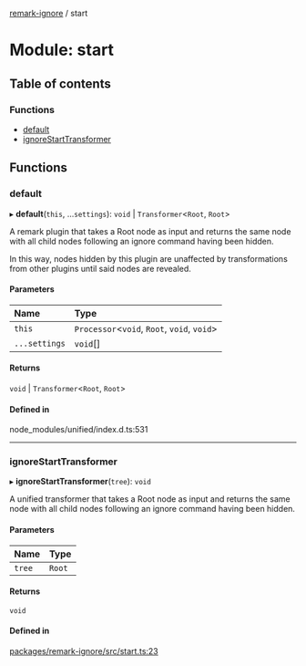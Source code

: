 [remark-ignore](../README.md) / start

# Module: start

## Table of contents

### Functions

- [default](start.md#default)
- [ignoreStartTransformer](start.md#ignorestarttransformer)

## Functions

### default

▸ **default**(`this`, ...`settings`): `void` \| `Transformer`<`Root`, `Root`\>

A remark plugin that takes a Root node as input and returns the same node
with all child nodes following an ignore command having been hidden.

In this way, nodes hidden by this plugin are unaffected by transformations
from other plugins until said nodes are revealed.

#### Parameters

| Name | Type |
| :------ | :------ |
| `this` | `Processor`<`void`, `Root`, `void`, `void`\> |
| `...settings` | `void`[] |

#### Returns

`void` \| `Transformer`<`Root`, `Root`\>

#### Defined in

node_modules/unified/index.d.ts:531

___

### ignoreStartTransformer

▸ **ignoreStartTransformer**(`tree`): `void`

A unified transformer that takes a Root node as input and returns the same
node with all child nodes following an ignore command having been hidden.

#### Parameters

| Name | Type |
| :------ | :------ |
| `tree` | `Root` |

#### Returns

`void`

#### Defined in

[packages/remark-ignore/src/start.ts:23](https://github.com/Xunnamius/unified-utils/blob/2e163cd/packages/remark-ignore/src/start.ts#L23)
